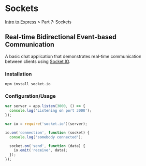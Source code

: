 # Sockets
[Intro to Express](https://github.com/Cynicollision/express-demo) > Part 7: Sockets

## Real-time Bidirectional Event-based Communication
A basic chat application that demonstrates real-time communication between clients using [Socket.IO](https://socket.io). 

### Installation
```
npm install socket.io
````

### Configuration/Usage
```javascript
var server = app.listen(3000, () => {
  console.log('Listening on port 3000');
});

var io = require('socket.io')(server);

io.on('connection', function (socket) {
  console.log('somebody connected');

  socket.on('send', function (data) {
    io.emit('receive', data);
  });
});
```